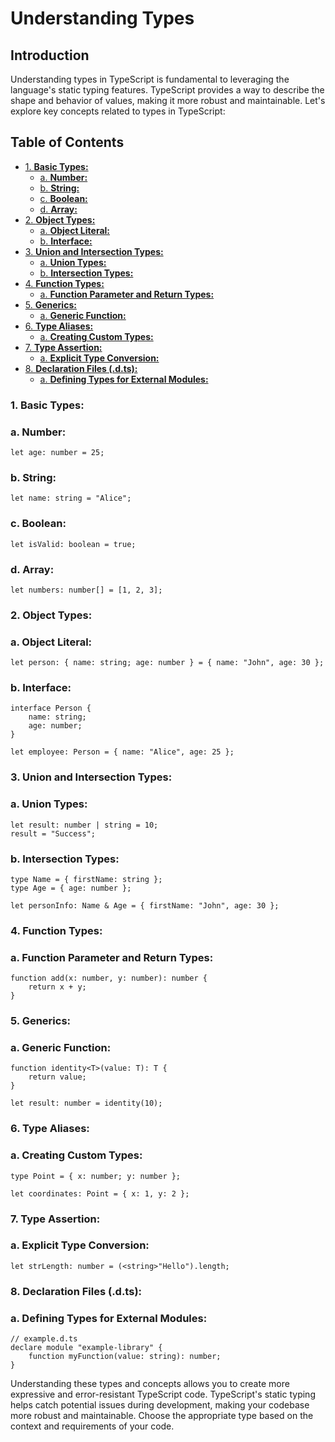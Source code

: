 # Understanding Types

## Introduction

Understanding types in TypeScript is fundamental to leveraging the language's static typing features. TypeScript provides a way to describe the shape and behavior of values, making it more robust and maintainable. Let's explore key concepts related to types in TypeScript:

## Table of Contents

- [1. **Basic Types:**](#1-basic-types)
  - [a. **Number:**](#a-number)
  - [b. **String:**](#b-string)
  - [c. **Boolean:**](#c-boolean)
  - [d. **Array:**](#d-array)
- [2. **Object Types:**](#2-object-types)
  - [a. **Object Literal:**](#a-object-literal)
  - [b. **Interface:**](#b-interface)
- [3. **Union and Intersection Types:**](#3-union-and-intersection-types)
  - [a. **Union Types:**](#a-union-types)
  - [b. **Intersection Types:**](#b-intersection-types)
- [4. **Function Types:**](#4-function-types)
  - [a. **Function Parameter and Return Types:**](#a-function-parameter-and-return-types)
- [5. **Generics:**](#5-generics)
  - [a. **Generic Function:**](#a-generic-function)
- [6. **Type Aliases:**](#6-type-aliases)
  - [a. **Creating Custom Types:**](#a-creating-custom-types)
- [7. **Type Assertion:**](#7-type-assertion)
  - [a. **Explicit Type Conversion:**](#a-explicit-type-conversion)
- [8. **Declaration Files (.d.ts):**](#8-declaration-files-dts)
  - [a. **Defining Types for External Modules:**](#a-defining-types-for-external-modules)

### 1. **Basic Types:**

### a. **Number:**

```tsx
let age: number = 25;
```

### b. **String:**

```tsx
let name: string = "Alice";
```

### c. **Boolean:**

```tsx
let isValid: boolean = true;
```

### d. **Array:**

```tsx
let numbers: number[] = [1, 2, 3];
```

### 2. **Object Types:**

### a. **Object Literal:**

```tsx
let person: { name: string; age: number } = { name: "John", age: 30 };
```

### b. **Interface:**

```tsx
interface Person {
    name: string;
    age: number;
}

let employee: Person = { name: "Alice", age: 25 };
```

### 3. **Union and Intersection Types:**

### a. **Union Types:**

```tsx
let result: number | string = 10;
result = "Success";
```

### b. **Intersection Types:**

```tsx
type Name = { firstName: string };
type Age = { age: number };

let personInfo: Name & Age = { firstName: "John", age: 30 };
```

### 4. **Function Types:**

### a. **Function Parameter and Return Types:**

```tsx
function add(x: number, y: number): number {
    return x + y;
}
```

### 5. **Generics:**

### a. **Generic Function:**

```tsx
function identity<T>(value: T): T {
    return value;
}

let result: number = identity(10);
```

### 6. **Type Aliases:**

### a. **Creating Custom Types:**

```tsx
type Point = { x: number; y: number };

let coordinates: Point = { x: 1, y: 2 };
```

### 7. **Type Assertion:**

### a. **Explicit Type Conversion:**

```tsx
let strLength: number = (<string>"Hello").length;
```

### 8. **Declaration Files (.d.ts):**

### a. **Defining Types for External Modules:**

```tsx
// example.d.ts
declare module "example-library" {
    function myFunction(value: string): number;
}
```

Understanding these types and concepts allows you to create more expressive and error-resistant TypeScript code. TypeScript's static typing helps catch potential issues during development, making your codebase more robust and maintainable. Choose the appropriate type based on the context and requirements of your code.